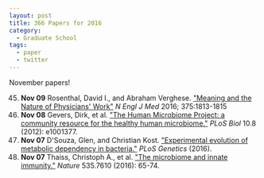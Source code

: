 ```yaml
---
layout: post
title: 366 Papers for 2016
category:
  - Graduate School
tags:
  - paper
  - twitter
---
```


November papers!

<!--break-->

45. **Nov 09** Rosenthal, David I., and Abraham Verghese. ["Meaning and the
    Nature of Physicians' Work"][nov09rosenthal] *N Engl J Med* 2016; 375:1813-1815
44. **Nov 08** Gevers, Dirk, et al. ["The Human Microbiome Project: a community
    resource for the healthy human microbiome."][nov08gevers] *PLoS Biol* 10.8
    (2012): e1001377.
43. **Nov 07** D'Souza, Glen, and Christian Kost. ["Experimental evolution of
    metabolic dependency in bacteria."][nov07glen] *PLoS Genetics* (2016).
42. **Nov 07** Thaiss, Christoph A., et al. ["The microbiome and innate
    immunity."][nov07thaiss] *Nature* 535.7610 (2016): 65-74.

[nov09rosenthal]: https://doi.org/10.1056/NEJMp1609055
[nov08gevers]: http://dx.doi.org/10.1371/journal.pbio.1001377
[nov07glen]: http://dx.doi.org/10.1371/journal.pgen.1006364
[nov07thaiss]: http://www.nature.com/nature/journal/v535/n7610/abs/nature18847.html
